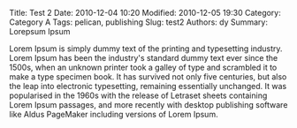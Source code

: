 Title: Test 2
Date: 2010-12-04 10:20
Modified: 2010-12-05 19:30
Category: Category A
Tags: pelican, publishing
Slug: test2
Authors: dy
Summary: Lorepsum Ipsum

Lorem Ipsum is simply dummy text of the printing and typesetting industry. Lorem Ipsum has been the industry's standard dummy text ever since the 1500s, when an unknown printer took a galley of type and scrambled it to make a type specimen book. It has survived not only five centuries, but also the leap into electronic typesetting, remaining essentially unchanged. It was popularised in the 1960s with the release of Letraset sheets containing Lorem Ipsum passages, and more recently with desktop publishing software like Aldus PageMaker including versions of Lorem Ipsum.